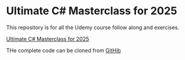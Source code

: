 # Ultimate C# Masterclass for 2025

This repository is for all the Udemy course follow along and exercises.

[Ultimate C# Masterclass for 2025](https://www.udemy.com/course/ultimate-csharp-masterclass/learn/lecture/ "Udemy Course Link")

THe complete code can be cloned from [GitHib](https://github.com/paulneibarger/UltimateC-SharpMasterclassFor2025.git "GitHub HTTPS URL for cloning")
